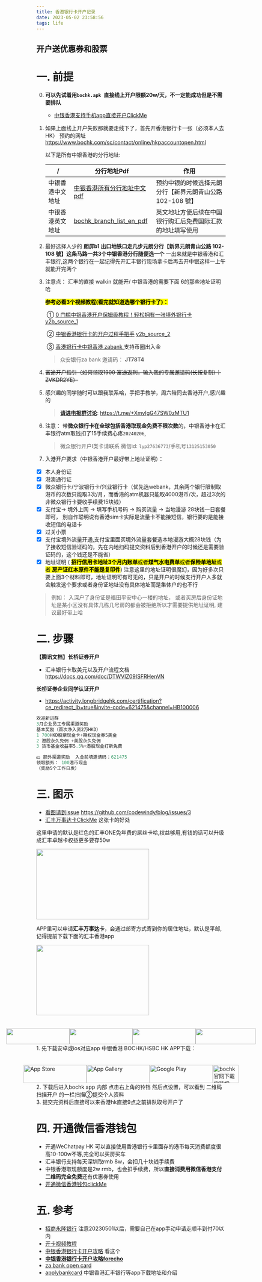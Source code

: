 ```yaml
---
title: 香港银行卡开户记录
date: 2023-05-02 23:58:56
tags: life
---
```


## 开户送优惠券和股票

# 一. 前提
0. **可以先试着用`bochk.apk `直接线上开户限额20w/天，不一定能成功但是不需要排队**
   * [中银香港支持手机app直接开户ClickMe](http://mp.weixin.qq.com/s?__biz=MzkzMzQwNjA3NQ==&mid=2247484361&idx=1&sn=5498f4a877c678d74d8a3a0d1591ca80&chksm=c24db7ddf53a3ecba4ff6599dce429f4b6523bf09c5ccd163e8d6c7b173fb8a2389d19f21e3e&mpshare=1&scene=24&srcid=0412F279ZpAfmXJDfAfJpVB2&sharer_shareinfo=2a7b11af4f09b336192f675db6147450&sharer_shareinfo_first=2a7b11af4f09b336192f675db6147450#rd)
1. 如果上面线上开户失败那就要走线下了，首先开香港银行卡一张（必须本人去HK）
   预约的网址 https://www.bochk.com/sc/contact/online/hkpaccountopen.html

   以下是所有中银香港的分行地址: 
   
   | /                | 分行地址Pdf                                                  | 作用                                |
   | ---------------- |-----------------------------------| ---------------------------------------------------------- |
   | 中银香港中文地址 | [中银香港所有分行地址中文pdf](https://www.cashpayout.gov.hk/chi/pdf/bank/BOCHK-c.pdf) | 预约中银的时候选择元朗分行【新界元朗青山公路 102-108 號】 |
   | 中银香港英文地址 | [bochk_branch_list_en_pdf](https://www.bochk.com/dam/more/ccf/branch_list_en.pdf) | 英文地址方便后续在中国银行购汇后免费国际汇款的地址填写使用     |
   
2. 最好选择人少的 **朗屏b1 出口地铁口走几步元朗分行【新界元朗青山公路 102-108 號】这条马路一共3个中银香港分行随便选一个** 一出来就是中银香港和汇丰银行,这两个银行在一起记得先开汇丰银行现场拿卡后再去开中银这样一上午就能开完两个
3. 注意点： 汇丰的直接 walkin 就能开/ 中银香港的需要下面 6的那些地址证明哈

   <span style="color:black; background:yellow">**参考必看3个视频教程(看完就知道选哪个银行卡了)：** </span>
   
   ​         ①    [0 门槛中银香港开户保姆级教程！轻松拥有一张境外银行卡](https://v.douyin.com/idtRSnQm/) [y2b_source_1](https://www.youtube.com/watch?v=frCpO_R4D7M)
   
   ​		 ②   [中银香港银行卡的开户过程手把手](https://v.douyin.com/idmAcM7D/)  [y2b_source_2](https://www.youtube.com/watch?v=BLmolwWztvs&t=2s)
   
   ​         ③  [香港银行卡中银香港  zabank ]( https://v.douyin.com/ieuqDRe2/) 支持币圈出入金
   
   > 众安银行za bank 邀请码： **JT78T4**


3. ~~富途开户指引（如何领取1900 富途返利，输入我的专属邀请码(长按复制）：ZVKDR2YE）~~

4. 感兴趣的同学随时可以跟我联系哈，手把手教学，周六陪同去香港开户,感兴趣的
   > [**请进电报群讨论**](https://t.me/+XmyIgG47SW0zMTU1): https://t.me/+XmyIgG47SW0zMTU1

5. 注意： 带**微众银行卡在全球包括香港取现金免费不限次数**的，中银香港卡在汇丰银行atm取钱扣了15手续费心疼`20240206`,</br>
   > 微众银行开户I类卡请联系 微信id: `lyp27636773`/手机号`13125153050`
6. 入港开户要求（中银香港开户最好带上地址证明）：
 - [x] 本人身份证
 - [x] 港澳通行证
 - [x] 微众银行卡/宁波银行卡/兴业银行卡（优先选webank，其余两个银行限制取港币的次数只能取3次/月，而香港的atm机器只能取4000港币/次，超过3次的非微众银行卡要收手续费15块钱）
 - [x] 支付宝-> 境外上网 -> 填写手机号码 ->  购买流量 ->  当地漫游 28块钱一日套餐即可， 别自作聪明说有香港sim卡实际是流量卡不能接短信，银行要的是能接收短信的电话卡
 - [x] 过关小票
 - [x] 支付宝境外流量开通,支付宝里面买境外流量套餐选本地漫游大概28块钱（为了接收短信验证码的，先在内地扫码提交资料后到香港开户的时候还是需要验证码的，这个钱还是不能省）
 - [x] 地址证明 ( <span style="color:black; background:yellow">**招行信用卡地址3个月内账单**或者**煤气水电费单**或者**保险单地址**或者 **房产证红本原件不能是复印件**</span>) 注意这里的地址证明很魔幻，因为好多次只要上面3个材料即可，地址证明可有可无的，只是开户的时候支行开户人多就会触发这个要求或者身份证地址没有具体地址而是集体户的也不行
  >  例如： 入深户了身份证是福田平安中心一楼的地址， 或者买房后身份证地址是某小区没有具体几栋几号房的都会被拒绝所以才需要提供地址证明, 建议最好带上哈

# 二. 步骤

**【腾讯文档】长桥证券开户**
- 汇丰银行卡取美元以及开户流程文档 https://docs.qq.com/doc/DTWVlZ09ISFRHenVN

**长桥证券企业同学认证开户**
* https://activity.longbridgehk.com/certification?ce_redirect_lb=true&invite-code=621475&channel=HB100006

```sql
欢迎新进群
3月企业员工专属渠道奖励
基本奖励（首次净入资2万HKD）
1 700HKD股票现金卡+期权现金券5美金
2 港股永久免佣 +美股永久免佣
3 货币基金收益率5.5%+港股现金打新免费

💵 额外渠道奖励  入金前填邀请码：621475
领取额外： 100港币现金
（奖励5个工作日发）

```

# 三. 图示
*  [看图请到issue](https://github.com/codewindy/blog/issues/3) https://github.com/codewindy/blog/issues/3 
*  [汇丰万事达卡ClickMe](http://mp.weixin.qq.com/s?__biz=MjM5MTM0NTgxNQ==&mid=2648635927&idx=1&sn=78d34c4e29ba3bbfeddb2c006394de87&chksm=be9ca7ef89eb2ef944a35515cac6c5403a283633877221d876da3142597f49627baf482140d4&mpshare=1&scene=24&srcid=0424jlBoyGjJkbMJ8i7rn8Rz&sharer_shareinfo=503d9e5c89a8cbcb31422231e0b86177&sharer_shareinfo_first=503d9e5c89a8cbcb31422231e0b86177#rd)  这张卡的好处 

<p> 这里申请的默认是红色的汇丰ONE免年费的屌丝卡哈,权益够用,有钱的话可以升级成汇丰卓越卡权益更多要存50w</p>
<img loading="lazy" decoding="async" width="299" height="187" src="https://applybankcard.com/wp-content/uploads/2023/09/hsbc-union-card.png" alt="" class="wp-image-115" style="object-fit:cover;width:300px;height:187px">
<p> APP里可以申请<strong>汇丰万事达卡</strong>，会通过邮寄方式寄到你的居住地址，默认是平邮, 记得提前下载下面的汇丰香港app </p>
<img loading="lazy" decoding="async" width="684" height="433" src="https://applybankcard.com/wp-content/uploads/2023/09/hsbc-master-card.png" alt="" class="wp-image-117" style="object-fit:cover;width:300px;height:187px" srcset="https://applybankcard.com/wp-content/uploads/2023/09/hsbc-master-card.png 684w, https://applybankcard.com/wp-content/uploads/2023/09/hsbc-master-card-300x190.png 300w" sizes="(max-width: 684px) 100vw, 684px">
<div class="wp-block-group is-horizontal is-content-justification-center is-layout-flex wp-container-core-group-layout-5 wp-block-group-is-layout-flex">
<div class="wp-block-group is-horizontal is-content-justification-center is-layout-flex wp-container-core-group-layout-5 wp-block-group-is-layout-flex">
<div style=' max-width: 1100px;    display: -moz-box;    display: flex;    -moz-box-pack: center;    justify-content: center;    margin: 35px auto auto'>
<a href="https://apps.apple.com/app/apple-store/id1164066737?pt=118152957&amp;ct=APPLE_PWS_SC_DCM21311_5&amp;mt=8"><img decoding="async" src="https://applybankcard.com/wp-content/uploads/2023/09/icon-apple-tc.png" alt="" class="wp-image-62" style="object-fit:cover;width:168px;height:42px"></a><a href="https://play.google.com/store/apps/details?id=hk.com.hsbc.hsbchkmobilebanking"><img decoding="async" src="https://applybankcard.com/wp-content/uploads/2023/09/icon-google-tc-1.png" alt="" class="wp-image-63" style="object-fit:cover;width:168px;height:42px"></a>
<a href="https://m.mobilex-static.hsbc.com.hk/apk/3.38.2/23090207/SIGNED-hongkong-production-3.38.2-92692-secure-release-5.rasp.apk"><img decoding="async" src="https://applybankcard.com/wp-content/uploads/2023/09/icon-apk-tc.png" alt="" class="wp-image-64" style="object-fit:cover;width:168px;height:42px"></a>
<a href="https://www.hsbc.com.hk/zh-cn/"><img decoding="async" src="https://applybankcard.com/wp-content/uploads/2023/09/hongkong-hsbc-logo-sc.png" alt="" class="wp-image-87" style="object-fit:cover;width:160px;height:42px"></a>
</div></div>

</div>
   1. 先下载安卓或ios对应app 中银香港 BOCHK/HSBC HK APP下载：<div style=' max-width: 1100px;    display: -moz-box;    display: flex;    -moz-box-pack: center;    justify-content: center;    margin: 35px auto auto'><div><a href="https://apps.apple.com/hk/app/id1534534188" target="_blank" rel="noreferrer"><img src="https://www.bochk.com/dam/more/mobilebanking/images/download-app-store.png" alt="App Store" width="168" height="48"></a></div><a href="https://appgallery.huawei.com/#/app/C103078065" target="_blank" rel="noreferrer"><img src="https://www.bochk.com/dam/more/mobilebanking/images/download-app-gallery.png" alt="App Gallery" width="168" height="48"></a><div><a href="https://play.google.com/store/apps/details?id=com.bochk.app.aos" target="_blank" rel="noreferrer"><img src="https://www.bochk.com/dam/more/mobilebanking/images/download-google-play.png" alt="Google Play" width="168" height="48"></a></div><div><a href="https://mba.bochk.com/release/bochk_main20.apk" target="_blank" rel="noreferrer"><img src="https://applybankcard.com/wp-content/uploads/2023/09/boc-logo.png" alt="bochk官网下載安裝檔APK" width="68" height="48"></a></div></div>
   2. 下载后进入bochk app 内部  点击右上角的铃铛  然后点设置，可以看到 二维码扫描开户  的一栏扫描②提交个人资料 <br/>
   3. 提交完资料后直接可以来香港hk直接9点之前排队取号开户了

# 四. 开通微信香港钱包
* 开通WeChatpay HK 可以直接使用香港银行卡里面存的港币每天消费额度很高10-100w不等,完全可以买房买车
* 汇丰银行支持每天深圳取rmb 8w，会扣几十块钱手续费
* 中银香港取现额度是2w rmb，也会扣手续费，所以**直接消费用微信香港支付二维码完全免费**还有优惠券使用
* [开通微信香港钱包clickMe]( http://mp.weixin.qq.com/s?__biz=MzkzMzQwNjA3NQ==&mid=2247484122&idx=1&sn=95f99ecd139aa12267230267b2681fee&chksm=c24db6cef53a3fd85b1c8cd350a50a03c63258368ed8b5218b3d678a04b5a478e019d9970c2d&mpshare=1&scene=24&srcid=04152zVeWxV77G2SqxPoTy5H&sharer_shareinfo=aee3a799410dfaa2219c01f29246b5ac&sharer_shareinfo_first=aee3a799410dfaa2219c01f29246b5ac#rd)
# 五. 参考
* [招商永隆银行](https://guozh.net/apply-for-a-hong-kong-bank-card/) 注意20230501以后，需要自己在app手动申请走顺丰到付70以内
* [开卡视频教程](https://www.youtube.com/watch?v=oQASsPm0j7k)
* [中银香港银行卡开户攻略](https://acuario.xyz/others/bochk-debit-card/)  看这个
* [**中银香港银行卡开户攻略forecho**](https://blog.forecho.com/coming-to-hong-kong-to-get-a-hong-kong-bank-card.html) 
* [za bank open card](https://bank.za.group/hk/account-open)
* [applybankcard](https://applybankcard.com/?p=12) 中银香港汇丰银行等app下载地址和介绍
